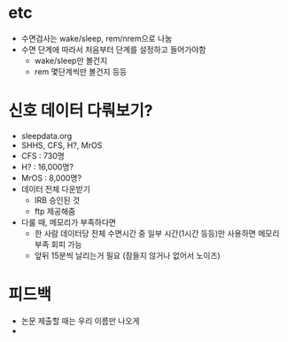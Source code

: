 # etc
- 수면검사는 wake/sleep, rem/nrem으로 나눔
- 수면 단계에 따라서 처음부터 단계를 설정하고 들어가야함
	- wake/sleep만 볼건지
	- rem 몇단계씩만 볼건지 등등
# 신호 데이터 다뤄보기?
- sleepdata.org
- SHHS, CFS, H?, MrOS
- CFS : 730명
- H? : 16,000명?
- MrOS : 8,000명?
- 데이터 전체 다운받기
	- IRB 승인된 것
	- ftp 제공해줌
- 다룰 때, 메모리가 부족하다면
	- 한 사람 데이터당 전체 수면시간 중 일부 시간(1시간 등등)만 사용하면 메모리 부족 회피 가능
	- 앞뒤 15분씩 날리는거 필요 (잠들지 않거나 없어서 노이즈)
# 피드백
- 논문 제출할 때는 우리 이름만 나오게
- 
